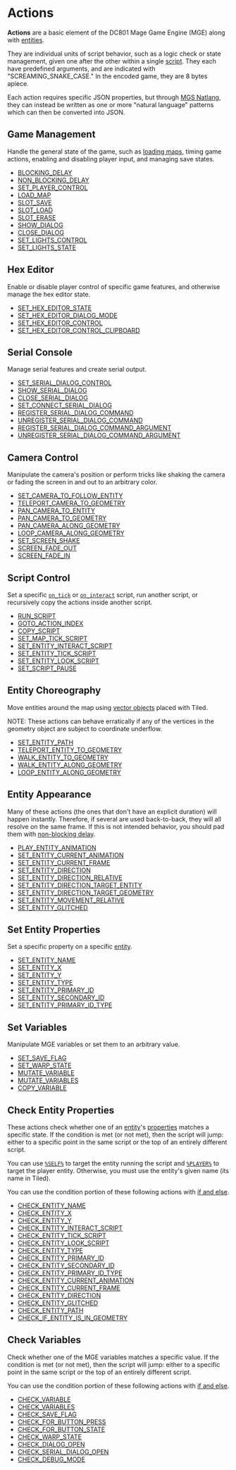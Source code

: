 # Actions

**Actions** are a basic element of the DC801 Mage Game Engine (MGE) along with [entities](entities).

They are individual units of script behavior, such as a logic check or state management, given one after the other within a single [script](scripts). They each have predefined arguments, and are indicated with "SCREAMING_SNAKE_CASE." In the encoded game, they are 8 bytes apiece.

Each action requires specific JSON properties, but through [MGS Natlang](mgs/mgs_natlang), they can instead be written as one or more "natural language" patterns which can then be converted into JSON.

## Game Management

Handle the general state of the game, such as [loading maps](../map_loads), timing game actions, enabling and disabling player input, and managing save states.

- [BLOCKING_DELAY](../actions/BLOCKING_DELAY)
- [NON_BLOCKING_DELAY](../actions/NON_BLOCKING_DELAY)
- [SET_PLAYER_CONTROL](../actions/SET_PLAYER_CONTROL)
- [LOAD_MAP](../actions/LOAD_MAP)
- [SLOT_SAVE](../actions/SLOT_SAVE)
- [SLOT_LOAD](../actions/SLOT_LOAD)
- [SLOT_ERASE](../actions/SLOT_ERASE)
- [SHOW_DIALOG](../actions/SHOW_DIALOG)
- [CLOSE_DIALOG](../actions/CLOSE_DIALOG)
- [SET_LIGHTS_CONTROL](../actions/SET_LIGHTS_CONTROL)
- [SET_LIGHTS_STATE](../actions/SET_LIGHTS_STATE)

## Hex Editor

Enable or disable player control of specific game features, and otherwise manage the hex editor state.

- [SET_HEX_EDITOR_STATE](../actions/SET_HEX_EDITOR_STATE)
- [SET_HEX_EDITOR_DIALOG_MODE](../actions/SET_HEX_EDITOR_DIALOG_MODE)
- [SET_HEX_EDITOR_CONTROL](../actions/SET_HEX_EDITOR_CONTROL)
- [SET_HEX_EDITOR_CONTROL_CLIPBOARD](../actions/SET_HEX_EDITOR_CONTROL_CLIPBOARD)

## Serial Console

Manage serial features and create serial output.

- [SET_SERIAL_DIALOG_CONTROL](../actions/SET_SERIAL_DIALOG_CONTROL)
- [SHOW_SERIAL_DIALOG](../actions/SHOW_SERIAL_DIALOG)
- [CLOSE_SERIAL_DIALOG](../actions/CLOSE_SERIAL_DIALOG)
- [SET_CONNECT_SERIAL_DIALOG](../actions/SET_CONNECT_SERIAL_DIALOG)
- [REGISTER_SERIAL_DIALOG_COMMAND](../actions/REGISTER_SERIAL_DIALOG_COMMAND)
- [UNREGISTER_SERIAL_DIALOG_COMMAND](../actions/UNREGISTER_SERIAL_DIALOG_COMMAND)
- [REGISTER_SERIAL_DIALOG_COMMAND_ARGUMENT](../actions/REGISTER_SERIAL_DIALOG_COMMAND_ARGUMENT)
- [UNREGISTER_SERIAL_DIALOG_COMMAND_ARGUMENT](../actions/UNREGISTER_SERIAL_DIALOG_COMMAND_ARGUMENT)

## Camera Control

Manipulate the camera's position or perform tricks like shaking the camera or fading the screen in and out to an arbitrary color.

- [SET_CAMERA_TO_FOLLOW_ENTITY](../actions/SET_CAMERA_TO_FOLLOW_ENTITY)
- [TELEPORT_CAMERA_TO_GEOMETRY](../actions/TELEPORT_CAMERA_TO_GEOMETRY)
- [PAN_CAMERA_TO_ENTITY](../actions/PAN_CAMERA_TO_ENTITY)
- [PAN_CAMERA_TO_GEOMETRY](../actions/PAN_CAMERA_TO_GEOMETRY)
- [PAN_CAMERA_ALONG_GEOMETRY](../actions/PAN_CAMERA_ALONG_GEOMETRY)
- [LOOP_CAMERA_ALONG_GEOMETRY](../actions/LOOP_CAMERA_ALONG_GEOMETRY)
- [SET_SCREEN_SHAKE](../actions/SET_SCREEN_SHAKE)
- [SCREEN_FADE_OUT](../actions/SCREEN_FADE_OUT)
- [SCREEN_FADE_IN](../actions/SCREEN_FADE_IN)

## Script Control

Set a specific [`on_tick`](../script_slots#on-tick) or [`on_interact`](../script_slots#on-interact) script, run another script, or recursively copy the actions inside another script.

- [RUN_SCRIPT](../actions/RUN_SCRIPT)
- [GOTO_ACTION_INDEX](../actions/GOTO_ACTION_INDEX)
- [COPY_SCRIPT](../actions/COPY_SCRIPT)
- [SET_MAP_TICK_SCRIPT](../actions/SET_MAP_TICK_SCRIPT)
- [SET_ENTITY_INTERACT_SCRIPT](../actions/SET_ENTITY_INTERACT_SCRIPT)
- [SET_ENTITY_TICK_SCRIPT](../actions/SET_ENTITY_TICK_SCRIPT)
- [SET_ENTITY_LOOK_SCRIPT](../actions/SET_ENTITY_LOOK_SCRIPT)
- [SET_SCRIPT_PAUSE](../actions/SET_SCRIPT_PAUSE)

## Entity Choreography

Move entities around the map using [vector objects](../vector_objects) placed with Tiled.

NOTE: These actions can behave erratically if any of the vertices in the geometry object are subject to coordinate underflow.

- [SET_ENTITY_PATH](../actions/SET_ENTITY_PATH)
- [TELEPORT_ENTITY_TO_GEOMETRY](../actions/TELEPORT_ENTITY_TO_GEOMETRY)
- [WALK_ENTITY_TO_GEOMETRY](../actions/WALK_ENTITY_TO_GEOMETRY)
- [WALK_ENTITY_ALONG_GEOMETRY](../actions/WALK_ENTITY_ALONG_GEOMETRY)
- [LOOP_ENTITY_ALONG_GEOMETRY](../actions/LOOP_ENTITY_ALONG_GEOMETRY)

## Entity Appearance

Many of these actions (the ones that don't have an explicit duration) will happen instantly. Therefore, if several are used back-to-back, they will all resolve on the same frame. If this is not intended behavior, you should pad them with [non-blocking delay](../actions/NON_BLOCKING_DELAY).

- [PLAY_ENTITY_ANIMATION](../actions/PLAY_ENTITY_ANIMATION)
- [SET_ENTITY_CURRENT_ANIMATION](../actions/SET_ENTITY_CURRENT_ANIMATION)
- [SET_ENTITY_CURRENT_FRAME](../actions/SET_ENTITY_CURRENT_FRAME)
- [SET_ENTITY_DIRECTION](../actions/SET_ENTITY_DIRECTION)
- [SET_ENTITY_DIRECTION_RELATIVE](../actions/SET_ENTITY_DIRECTION_RELATIVE)
- [SET_ENTITY_DIRECTION_TARGET_ENTITY](../actions/SET_ENTITY_DIRECTION_TARGET_ENTITY)
- [SET_ENTITY_DIRECTION_TARGET_GEOMETRY](../actions/SET_ENTITY_DIRECTION_TARGET_GEOMETRY)
- [SET_ENTITY_MOVEMENT_RELATIVE](../actions/SET_ENTITY_MOVEMENT_RELATIVE)
- [SET_ENTITY_GLITCHED](../actions/SET_ENTITY_GLITCHED)

## Set Entity Properties

Set a specific property on a specific [entity](../entities).

- [SET_ENTITY_NAME](../actions/SET_ENTITY_NAME)
- [SET_ENTITY_X](../actions/SET_ENTITY_X)
- [SET_ENTITY_Y](../actions/SET_ENTITY_Y)
- [SET_ENTITY_TYPE](../actions/SET_ENTITY_TYPE)
- [SET_ENTITY_PRIMARY_ID](../actions/SET_ENTITY_PRIMARY_ID)
- [SET_ENTITY_SECONDARY_ID](../actions/SET_ENTITY_SECONDARY_ID)
- [SET_ENTITY_PRIMARY_ID_TYPE](../actions/SET_ENTITY_PRIMARY_ID_TYPE)

## Set Variables

Manipulate MGE variables or set them to an arbitrary value.

- [SET_SAVE_FLAG](../actions/SET_SAVE_FLAG)
- [SET_WARP_STATE](../actions/SET_WARP_STATE)
- [MUTATE_VARIABLE](../actions/MUTATE_VARIABLE)
- [MUTATE_VARIABLES](../actions/MUTATE_VARIABLES)
- [COPY_VARIABLE](../actions/COPY_VARIABLE)

## Check Entity Properties

These actions check whether one of an [entity](../entities)'s [properties](../entity_properties) matches a specific state. If the condition is met (or not met), then the script will jump: either to a specific point in the same script or the top of an entirely different script.

You can use [`%SELF%`](../relative_references#self) to target the entity running the script and [`%PLAYER%`](../relative_references#player) to target the player entity. Otherwise, you must use the entity's given name (its name in Tiled).

You can use the condition portion of these following actions with [if and else](../mgs/advanced_syntax#if-and-else).

- [CHECK_ENTITY_NAME](../actions/CHECK_ENTITY_NAME)
- [CHECK_ENTITY_X](../actions/CHECK_ENTITY_X)
- [CHECK_ENTITY_Y](../actions/CHECK_ENTITY_Y)
- [CHECK_ENTITY_INTERACT_SCRIPT](../actions/CHECK_ENTITY_INTERACT_SCRIPT)
- [CHECK_ENTITY_TICK_SCRIPT](../actions/CHECK_ENTITY_TICK_SCRIPT)
- [CHECK_ENTITY_LOOK_SCRIPT](../actions/CHECK_ENTITY_LOOK_SCRIPT)
- [CHECK_ENTITY_TYPE](../actions/CHECK_ENTITY_TYPE)
- [CHECK_ENTITY_PRIMARY_ID](../actions/CHECK_ENTITY_PRIMARY_ID)
- [CHECK_ENTITY_SECONDARY_ID](../actions/CHECK_ENTITY_SECONDARY_ID)
- [CHECK_ENTITY_PRIMARY_ID_TYPE](../actions/CHECK_ENTITY_PRIMARY_ID_TYPE)
- [CHECK_ENTITY_CURRENT_ANIMATION](../actions/CHECK_ENTITY_CURRENT_ANIMATION)
- [CHECK_ENTITY_CURRENT_FRAME](../actions/CHECK_ENTITY_CURRENT_FRAME)
- [CHECK_ENTITY_DIRECTION](../actions/CHECK_ENTITY_DIRECTION)
- [CHECK_ENTITY_GLITCHED](../actions/CHECK_ENTITY_GLITCHED)
- [CHECK_ENTITY_PATH](../actions/CHECK_ENTITY_PATH)
- [CHECK_IF_ENTITY_IS_IN_GEOMETRY](../actions/CHECK_IF_ENTITY_IS_IN_GEOMETRY)

## Check Variables

Check whether one of the MGE variables matches a specific value. If the condition is met (or not met), then the script will jump: either to a specific point in the same script or the top of an entirely different script.

You can use the condition portion of these following actions with [if and else](../mgs/advanced_syntax#if-and-else).

- [CHECK_VARIABLE](../actions/CHECK_VARIABLE)
- [CHECK_VARIABLES](../actions/CHECK_VARIABLES)
- [CHECK_SAVE_FLAG](../actions/CHECK_SAVE_FLAG)
- [CHECK_FOR_BUTTON_PRESS](../actions/CHECK_FOR_BUTTON_PRESS)
- [CHECK_FOR_BUTTON_STATE](../actions/CHECK_FOR_BUTTON_STATE)
- [CHECK_WARP_STATE](../actions/CHECK_WARP_STATE)
- [CHECK_DIALOG_OPEN](../actions/CHECK_DIALOG_OPEN)
- [CHECK_SERIAL_DIALOG_OPEN](../actions/CHECK_SERIAL_DIALOG_OPEN)
- [CHECK_DEBUG_MODE](../actions/CHECK_DEBUG_MODE)
